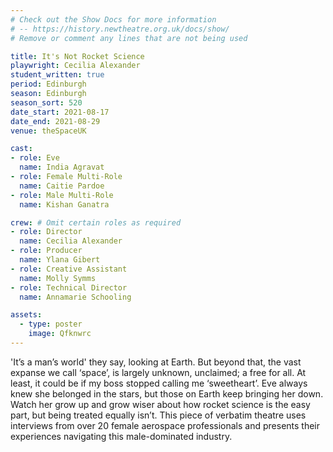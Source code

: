 ```yaml
---
# Check out the Show Docs for more information
# -- https://history.newtheatre.org.uk/docs/show/
# Remove or comment any lines that are not being used

title: It's Not Rocket Science
playwright: Cecilia Alexander
student_written: true
period: Edinburgh
season: Edinburgh
season_sort: 520
date_start: 2021-08-17
date_end: 2021-08-29
venue: theSpaceUK

cast:
- role: Eve
  name: India Agravat
- role: Female Multi-Role
  name: Caitie Pardoe
- role: Male Multi-Role
  name: Kishan Ganatra

crew: # Omit certain roles as required
- role: Director
  name: Cecilia Alexander
- role: Producer
  name: Ylana Gibert
- role: Creative Assistant
  name: Molly Symms
- role: Technical Director 
  name: Annamarie Schooling

assets:
  - type: poster
    image: Qfknwrc
---
```


'It’s a man’s world' they say, looking at Earth. But beyond that, the vast expanse we call ‘space’, is largely unknown, unclaimed; a free for all. At least, it could be if my boss stopped calling me ‘sweetheart’. Eve always knew she belonged in the stars, but those on Earth keep bringing her down. Watch her grow up and grow wiser about how rocket science is the easy part, but being treated equally isn’t. This piece of verbatim theatre uses interviews from over 20 female aerospace professionals and presents their experiences navigating this male-dominated industry.
